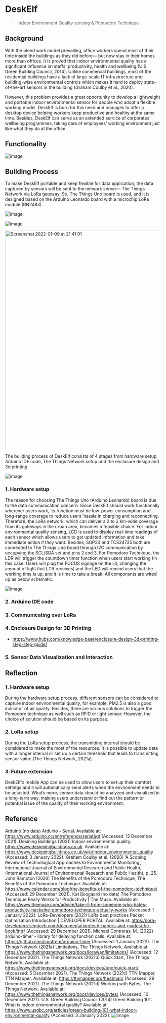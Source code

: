 # DeskElf

<!-- > X, X & X    -->

> Indoor Environment Quality sensing & Pomodoro Technique



## Background

With the blend work model prevailing, office workers spend most of their time inside the buildings as they did before–– but now stay in their homes more than offices. It is proved that indoor environmental quality has a significant influence on staffs’ productivity, health and wellbeing (U.S. Green Building Council, 2014). Unlike commercial buildings, most of the residential buildings have a lack of large-scale IT infrastructure and building-wise environmental controls which makes it hard to deploy state-of-the-art sensors in the building (Graham Coulby et al., 2020).

However, this problem provides a great opportunity to develop a lightweight and portable indoor environmental sensor for people who adopt a flexible working model. DeskElf is born for this need and manages to offer a desktop device helping workers keep productive and healthy at the same time. Besides, DeskElf can serve as an extended service of corporates’ wellbeing programmes, taking care of employees’ working environment just like what they do at the office.



## Functionality

![image](https://user-images.githubusercontent.com/52306317/148701829-f9fcba65-2176-401c-a164-cf4280552ae3.png)


## Building Process
To make DeskElf portable and keep flexible for data application, the data captured by sensors will be sent to the network server–– The Things Network via LoRa gateway. So, The Things Uno board is used, and it is designed based on the Arduino Leonardo board with a microchip LoRa module (RN2483).

![image](https://user-images.githubusercontent.com/52306317/148701854-4642581e-4618-4db5-80a3-ab0b893a9a54.png)

![image](https://user-images.githubusercontent.com/52306317/148701870-8969084e-1560-45bb-ac0f-9fe0b78a13ff.png)

<img width="705" alt="Screenshot 2022-01-09 at 21 41 01" src="https://user-images.githubusercontent.com/52306317/148702054-2eee4d73-17b4-4f72-a1f3-df2eccce02e3.png">

The building process of DeskElf consists of 4 stages from hardware setup, Arduino IDE code, The Things Network setup and the enclosure design and 3d printing.

![image](https://user-images.githubusercontent.com/52306317/148702085-f42d80ba-289f-4661-ae6b-371e62355e51.png)


### 1. Hardware setup
The reason for choosing The Things Uno (Arduino Leonardo) board is due to the data communication concern. Since DeskElf should work functionally wherever users work, its function must be low-power consumption and long-range coverage to reduce users’ hassle in charging and reconnecting. Therefore, the LoRa network, which can deliver a 2 to 3 km-wide coverage from its gateways in the urban area, becomes a feasible choice.
For indoor environmental quality sensing, LCD is used to display real-time readings of each sensor which allows users to get updated information and take immediate action if they want. Besides, SGP30 and TCS34725 both are connected to The Things Uno board through I2C communication by occupying the SCL/SDA set and pins 2 and 3.
For Pomodoro Technique, the LDR will trigger the countdown timer function when users start working (In this case: Users will plug the FOCUS signage on the lid, changing the amount of light that LDR receives) and the LED will remind users that the working time is up, and it is time to take a break. All components are wired up as below schematic.

![image](https://user-images.githubusercontent.com/52306317/148702099-e1fd7d39-2c12-4a52-a8e7-1c4af027d282.png)


### 2. Arduino IDE code




### 3. Communicating over LoRa

### 4. Enclosure Design for 3D Printing
* https://www.hubs.com/knowledge-base/enclosure-design-3d-printing-step-step-guide/

### 5. Sensor Data Visualization and Interaction





## Reflection

### 1.	Hardware setup
During the hardware setup process, different sensors can be considered to capture indoor environmental quality, for example, PM2.5 is also a good indicator of air quality. Besides, there are various solutions to trigger the Pomodoro technique as well such as RFID or light sensor; However, the choice of solution should be based on its purpose.

### 2.	LoRa setup
During the LoRa setup process, the transmitting interval should be considered to make the most of the resources. It is possible to update data with a longer interval or set up a certain threshold that leads to transmitting sensor value (The Things Network, 2021a).

### 3.	Future extension
DeskElf's mobile App can be used to allow users to set up their comfort settings and it will automatically send alerts when the environment needs to be adjusted. What’s more, sensor data should be analyzed and visualized in a long-term way, making users understand or find out the pattern or potential issue of the quality of their working environment.


## Reference
Arduino (no date) Arduino - Serial. Available at: https://www.arduino.cc/en/reference/serial&gt (Accessed: 15 December 2021).
Desining Buildings (2021) Indoor environmental quality. https://www.designingbuildings.co.uk. Available at: https://www.designingbuildings.co.uk/wiki/Indoor_environmental_quality (Accessed: 3 January 2022).
Graham Coulby et al. (2020) ‘A Scoping Review of Technological Approaches to Environmental Monitoring’, International Journal of Environmental Research and Public Health, (International Journal of Environmental Research and Public Health), p. 25.
John Rampton (2020) The Benefits of the Pomodoro Technique, The Benefits of the Pomodoro Technique. Available at: https://www.calendar.com/blog/the-benefits-of-the-pomodoro-technique/ (Accessed: 29 December 2021).
Kat Boogaard (no date) The Pomodoro Technique Really Works for Productivity | The Muse. Available at: https://www.themuse.com/advice/take-it-from-someone-who-hates-productivity-hacksthe-pomodoro-technique-actually-works (Accessed: 1 January 2022).
LoRa-Developers (2021) LoRa best practices Packet Optimisation Introduction | DEVELOPER PORTAL. Available at: https://lora-developers.semtech.com/documentation/tech-papers-and-guides/the-book/intr/ (Accessed: 29 December 2021).
Michael Contreras, M. (2022) arduino-timer - library for delaying function calls. Available at: https://github.com/contrem/arduino-timer (Accessed: 1 January 2022).
The Things Network (2021a) Limitations, The Things Network. Available at: https://www.thethingsnetwork.org/docs/lorawan/limitations/ (Accessed: 12 December 2021).
The Things Network (2021b) Quick Start, The Things Network. Available at: https://www.thethingsnetwork.org/docs/devices/uno/quick-start/ (Accessed: 5 December 2021).
The Things Network (2021c) TTN Mapper, TTN Mapper. Available at: https://ttnmapper.org/heatmap/ (Accessed: 29 December 2021).
The Things Network (2021d) Working with Bytes, The Things Network. Available at: https://www.thethingsnetwork.org/docs/devices/bytes/ (Accessed: 10 December 2021).
U.S. Green Building Council (2014) Green Building 101: What is indoor environmental quality? Available at: https://www.usgbc.org/articles/green-building-101-what-indoor-environmental-quality (Accessed: 3 January 2022).
![image](https://user-images.githubusercontent.com/52306317/148702165-22b4c020-b1a9-4a54-8034-1bc0d986878f.png)

